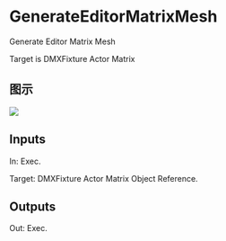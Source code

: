 # GenerateEditorMatrixMesh

Generate Editor Matrix Mesh

Target is DMXFixture Actor Matrix

## 图示

![]($-20221218-18452167.png)

## Inputs

In: Exec.

Target: DMXFixture Actor Matrix Object Reference.  

## Outputs

Out: Exec.

